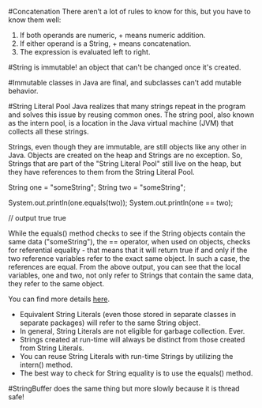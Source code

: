 #Concatenation
There aren’t a lot of rules to know for this, but you have to know them well: 
1. If both operands are numeric, + means numeric addition. 
2. If either operand is a String, + means concatenation. 
3. The expression is evaluated left to right.

#String is immutable! an object that can't be changed once it's created.

#Immutable classes in Java are final, and subclasses can’t add mutable behavior.

#String Literal Pool
Java realizes that many strings repeat in the program and solves this issue 
by reusing common ones. The string pool, also known as the intern pool, 
is a location in the Java virtual machine (JVM) that collects all these strings.
 
Strings, even though they are immutable, are still objects like any other in Java. 
Objects are created on the heap and Strings are no exception. 
So, Strings that are part of the "String Literal Pool" still live on the heap, 
but they have references to them from the String Literal Pool.

String one = "someString";
String two = "someString";

System.out.println(one.equals(two));
System.out.println(one == two);

// output
true
true

While the equals() method checks to see if the String objects contain the same data 
("someString"), the == operator, when used on objects, checks for referential 
equality - that means that it will return true if and only if the two reference 
variables refer to the exact same object. In such a case, the references are equal. 
From the above output, you can see that the local variables, one and two, 
not only refer to Strings that contain the same data, they refer to the same object.

 
You can find more details [here](http://www.javaranch.com/journal/200409/ScjpTipLine-StringsLiterally.html).

 * Equivalent String Literals (even those stored in separate classes in separate packages) will refer to the same String object.
 * In general, String Literals are not eligible for garbage collection. Ever.
 * Strings created at run-time will always be distinct from those created from String Literals.
 * You can reuse String Literals with run-time Strings by utilizing the intern() method.
 * The best way to check for String equality is to use the equals() method.

#StringBuffer does the same thing but more slowly because it is thread safe!

 